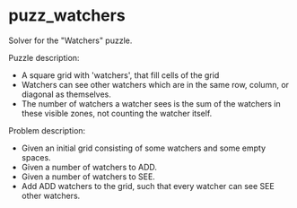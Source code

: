# puzz_watchers
Solver for the "Watchers" puzzle.

Puzzle description:
- A square grid with 'watchers', that fill cells of the grid
- Watchers can see other watchers which are in the same row, column, or diagonal as themselves.
- The number of watchers a watcher sees is the sum of the watchers in these visible zones, not counting the watcher itself.

Problem description:
- Given an initial grid consisting of some watchers and some empty spaces.
- Given a number of watchers to ADD.
- Given a number of watchers to SEE.
- Add ADD watchers to the grid, such that every watcher can see SEE other watchers.
